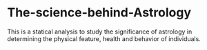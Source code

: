 # The-science-behind-Astrology
This is a statical analysis to study the significance of astrology in determining the physical feature, health and behavior of individuals.
